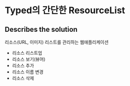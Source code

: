 # Typed의 간단한 ResourceList

## Describes the solution

리소스(URL, 이미지) 리스트를 관리하는 웹애플리케이션
- 리소스 리스트업
- 리소스 보기(뷰어)
- 리소스 추가
- 리소스 이름 변경
- 리소스 삭제
